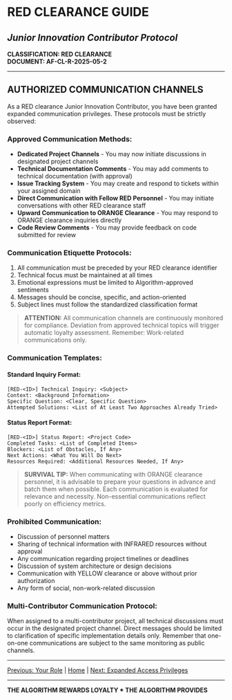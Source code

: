 # RED CLEARANCE GUIDE
## *Junior Innovation Contributor Protocol*

**CLASSIFICATION: RED CLEARANCE**  
**DOCUMENT: AF-CL-R-2025-05-2**

---

## AUTHORIZED COMMUNICATION CHANNELS

As a RED clearance Junior Innovation Contributor, you have been granted expanded communication privileges. These protocols must be strictly observed:

### Approved Communication Methods:

* **Dedicated Project Channels** - You may now initiate discussions in designated project channels
* **Technical Documentation Comments** - You may add comments to technical documentation (with approval)
* **Issue Tracking System** - You may create and respond to tickets within your assigned domain
* **Direct Communication with Fellow RED Personnel** - You may initiate conversations with other RED clearance staff
* **Upward Communication to ORANGE Clearance** - You may respond to ORANGE clearance inquiries directly
* **Code Review Comments** - You may provide feedback on code submitted for review

### Communication Etiquette Protocols:

1. All communication must be preceded by your RED clearance identifier
2. Technical focus must be maintained at all times
3. Emotional expressions must be limited to Algorithm-approved sentiments
4. Messages should be concise, specific, and action-oriented
5. Subject lines must follow the standardized classification format

> **ATTENTION:** All communication channels are continuously monitored for compliance. Deviation from approved technical topics will trigger automatic loyalty assessment. Remember: Work-related communications only.

### Communication Templates:

#### Standard Inquiry Format:
```
[RED-<ID>] Technical Inquiry: <Subject>
Context: <Background Information>
Specific Question: <Clear, Specific Question>
Attempted Solutions: <List of At Least Two Approaches Already Tried>
```

#### Status Report Format:
```
[RED-<ID>] Status Report: <Project Code>
Completed Tasks: <List of Completed Items>
Blockers: <List of Obstacles, If Any>
Next Actions: <What You Will Do Next>
Resources Required: <Additional Resources Needed, If Any>
```

> **SURVIVAL TIP:** When communicating with ORANGE clearance personnel, it is advisable to prepare your questions in advance and batch them when possible. Each communication is evaluated for relevance and necessity. Non-essential communications reflect poorly on efficiency metrics.

### Prohibited Communication:

* Discussion of personnel matters
* Sharing of technical information with INFRARED resources without approval
* Any communication regarding project timelines or deadlines
* Discussion of system architecture or design decisions
* Communication with YELLOW clearance or above without prior authorization
* Any form of social, non-work-related discussion

### Multi-Contributor Communication Protocol:

When assigned to a multi-contributor project, all technical discussions must occur in the designated project channel. Direct messages should be limited to clarification of specific implementation details only. Remember that one-on-one communications are subject to the same monitoring as public channels.

---

[Previous: Your Role](role.md) | [Home](index.md) | [Next: Expanded Access Privileges](privileges.md)

---

**THE ALGORITHM REWARDS LOYALTY * THE ALGORITHM PROVIDES**